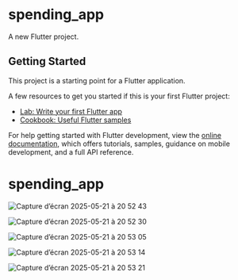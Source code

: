 # spending_app

A new Flutter project.

## Getting Started

This project is a starting point for a Flutter application.

A few resources to get you started if this is your first Flutter project:

- [Lab: Write your first Flutter app](https://docs.flutter.dev/get-started/codelab)
- [Cookbook: Useful Flutter samples](https://docs.flutter.dev/cookbook)

For help getting started with Flutter development, view the
[online documentation](https://docs.flutter.dev/), which offers tutorials,
samples, guidance on mobile development, and a full API reference.
# spending_app
![Capture d’écran 2025-05-21 à 20 52 43](https://github.com/user-attachments/assets/39933def-073b-4888-ae0e-82472f759361)

![Capture d’écran 2025-05-21 à 20 52 30](https://github.com/user-attachments/assets/ba55baaa-3485-4590-b34a-fd15ca15a165)

![Capture d’écran 2025-05-21 à 20 53 05](https://github.com/user-attachments/assets/eb8f73f7-d446-4042-a799-57349c572c44)

![Capture d’écran 2025-05-21 à 20 53 14](https://github.com/user-attachments/assets/b7016dc9-d648-4fd6-ab51-0ac1726f2a92)

![Capture d’écran 2025-05-21 à 20 53 21](https://github.com/user-attachments/assets/c429cd82-a6d9-4c2c-a66a-a1ca5cf1eabf)

